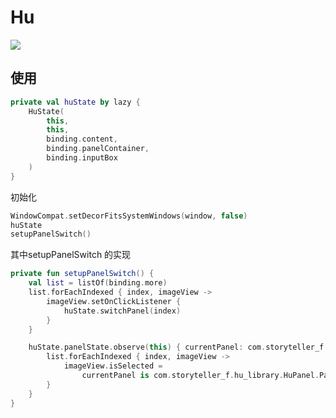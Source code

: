 # Hu

[![](https://jitpack.io/v/storytellerF/Hu.svg)](https://jitpack.io/#storytellerF/Hu)

## 使用

```kotlin
private val huState by lazy {
    HuState(
        this,
        this,
        binding.content,
        binding.panelContainer,
        binding.inputBox
    )
}
```

初始化

```kotlin
WindowCompat.setDecorFitsSystemWindows(window, false)
huState
setupPanelSwitch()
```

其中setupPanelSwitch 的实现

```kotlin
private fun setupPanelSwitch() {
    val list = listOf(binding.more)
    list.forEachIndexed { index, imageView ->
        imageView.setOnClickListener {
            huState.switchPanel(index)
        }
    }

    huState.panelState.observe(this) { currentPanel: com.storyteller_f.hu_library.HuPanel? ->
        list.forEachIndexed { index, imageView ->
            imageView.isSelected =
                currentPanel is com.storyteller_f.hu_library.HuPanel.Panel && currentPanel.index == index
        }
    }
}
```